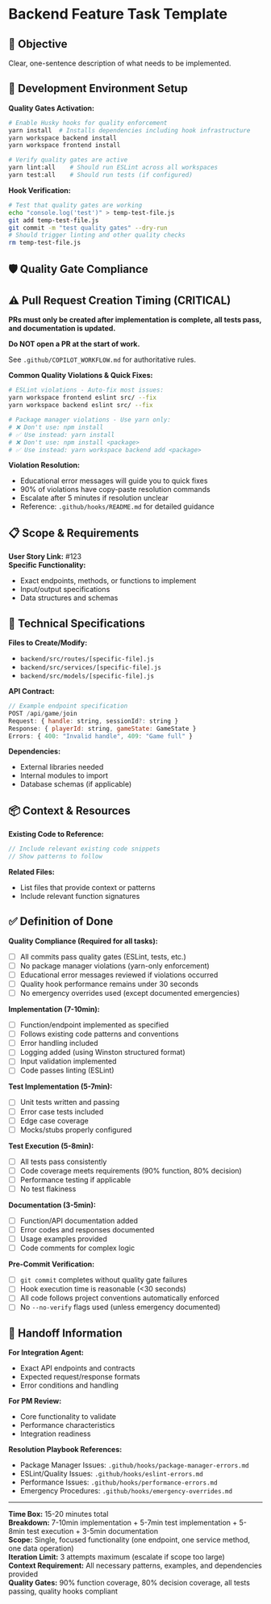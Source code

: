 # Backend Feature Task Template

## 🎯 Objective
Clear, one-sentence description of what needs to be implemented.

## 🚀 Development Environment Setup
**Quality Gates Activation:**
```bash
# Enable Husky hooks for quality enforcement
yarn install  # Installs dependencies including hook infrastructure
yarn workspace backend install
yarn workspace frontend install

# Verify quality gates are active
yarn lint:all    # Should run ESLint across all workspaces
yarn test:all    # Should run tests (if configured)
```

**Hook Verification:**
```bash
# Test that quality gates are working
echo "console.log('test')" > temp-test-file.js
git add temp-test-file.js
git commit -m "test quality gates" --dry-run
# Should trigger linting and other quality checks
rm temp-test-file.js
```

## 🛡️ Quality Gate Compliance

## ⚠️ Pull Request Creation Timing (CRITICAL)
**PRs must only be created after implementation is complete, all tests pass, and documentation is updated.**

**Do NOT open a PR at the start of work.**

See `.github/COPILOT_WORKFLOW.md` for authoritative rules.

**Common Quality Violations & Quick Fixes:**
```bash
# ESLint violations - Auto-fix most issues:
yarn workspace frontend eslint src/ --fix
yarn workspace backend eslint src/ --fix

# Package manager violations - Use yarn only:
# ❌ Don't use: npm install
# ✅ Use instead: yarn install
# ❌ Don't use: npm install <package>
# ✅ Use instead: yarn workspace backend add <package>
```

**Violation Resolution:**
- Educational error messages will guide you to quick fixes
- 90% of violations have copy-paste resolution commands
- Escalate after 5 minutes if resolution unclear
- Reference: `.github/hooks/README.md` for detailed guidance

## 📋 Scope & Requirements
**User Story Link:** #123  
**Specific Functionality:**
- Exact endpoints, methods, or functions to implement
- Input/output specifications
- Data structures and schemas

## 🔧 Technical Specifications
**Files to Create/Modify:**
- `backend/src/routes/[specific-file].js`
- `backend/src/services/[specific-file].js`
- `backend/src/models/[specific-file].js`

**API Contract:**
```javascript
// Example endpoint specification
POST /api/game/join
Request: { handle: string, sessionId?: string }
Response: { playerId: string, gameState: GameState }
Errors: { 400: "Invalid handle", 409: "Game full" }
```

**Dependencies:**
- External libraries needed
- Internal modules to import
- Database schemas (if applicable)

## 📦 Context & Resources
**Existing Code to Reference:**
```javascript
// Include relevant existing code snippets
// Show patterns to follow
```

**Related Files:**
- List files that provide context or patterns
- Include relevant function signatures

## ✅ Definition of Done
**Quality Compliance (Required for all tasks):**
- [ ] All commits pass quality gates (ESLint, tests, etc.)
- [ ] No package manager violations (yarn-only enforcement)
- [ ] Educational error messages reviewed if violations occurred
- [ ] Quality hook performance remains under 30 seconds
- [ ] No emergency overrides used (except documented emergencies)

**Implementation (7-10min):**
- [ ] Function/endpoint implemented as specified
- [ ] Follows existing code patterns and conventions
- [ ] Error handling included
- [ ] Logging added (using Winston structured format)
- [ ] Input validation implemented
- [ ] Code passes linting (ESLint)

**Test Implementation (5-7min):**
- [ ] Unit tests written and passing
- [ ] Error case tests included
- [ ] Edge case coverage
- [ ] Mocks/stubs properly configured

**Test Execution (5-8min):**
- [ ] All tests pass consistently
- [ ] Code coverage meets requirements (90% function, 80% decision)
- [ ] Performance testing if applicable
- [ ] No test flakiness

**Documentation (3-5min):**
- [ ] Function/API documentation added
- [ ] Error codes and responses documented
- [ ] Usage examples provided
- [ ] Code comments for complex logic

**Pre-Commit Verification:**
- [ ] `git commit` completes without quality gate failures
- [ ] Hook execution time is reasonable (<30 seconds)
- [ ] All code follows project conventions automatically enforced
- [ ] No `--no-verify` flags used (unless emergency documented)

## 🔗 Handoff Information
**For Integration Agent:**
- Exact API endpoints and contracts
- Expected request/response formats
- Error conditions and handling

**For PM Review:**
- Core functionality to validate
- Performance characteristics
- Integration readiness

**Resolution Playbook References:**
- Package Manager Issues: `.github/hooks/package-manager-errors.md`
- ESLint/Quality Issues: `.github/hooks/eslint-errors.md`  
- Performance Issues: `.github/hooks/performance-errors.md`
- Emergency Procedures: `.github/hooks/emergency-overrides.md`

---
**Time Box:** 15-20 minutes total  
**Breakdown:** 7-10min implementation + 5-7min test implementation + 5-8min test execution + 3-5min documentation  
**Scope:** Single, focused functionality (one endpoint, one service method, one data operation)  
**Iteration Limit:** 3 attempts maximum (escalate if scope too large)  
**Context Requirement:** All necessary patterns, examples, and dependencies provided  
**Quality Gates:** 90% function coverage, 80% decision coverage, all tests passing, quality hooks compliant
